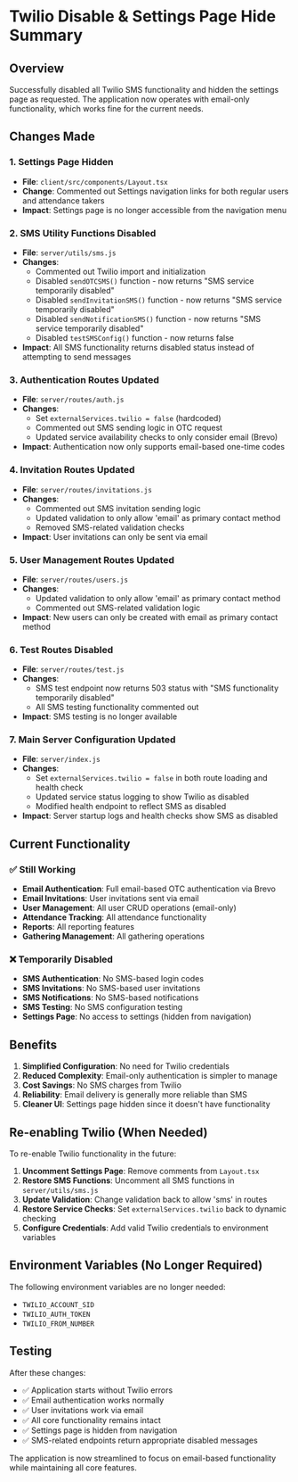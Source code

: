 # Twilio Disable & Settings Page Hide Summary

## Overview
Successfully disabled all Twilio SMS functionality and hidden the settings page as requested. The application now operates with email-only functionality, which works fine for the current needs.

## Changes Made

### 1. **Settings Page Hidden**
- **File**: `client/src/components/Layout.tsx`
- **Change**: Commented out Settings navigation links for both regular users and attendance takers
- **Impact**: Settings page is no longer accessible from the navigation menu

### 2. **SMS Utility Functions Disabled**
- **File**: `server/utils/sms.js`
- **Changes**:
  - Commented out Twilio import and initialization
  - Disabled `sendOTCSMS()` function - now returns "SMS service temporarily disabled"
  - Disabled `sendInvitationSMS()` function - now returns "SMS service temporarily disabled"
  - Disabled `sendNotificationSMS()` function - now returns "SMS service temporarily disabled"
  - Disabled `testSMSConfig()` function - now returns false
- **Impact**: All SMS functionality returns disabled status instead of attempting to send messages

### 3. **Authentication Routes Updated**
- **File**: `server/routes/auth.js`
- **Changes**:
  - Set `externalServices.twilio = false` (hardcoded)
  - Commented out SMS sending logic in OTC request
  - Updated service availability checks to only consider email (Brevo)
- **Impact**: Authentication now only supports email-based one-time codes

### 4. **Invitation Routes Updated**
- **File**: `server/routes/invitations.js`
- **Changes**:
  - Commented out SMS invitation sending logic
  - Updated validation to only allow 'email' as primary contact method
  - Removed SMS-related validation checks
- **Impact**: User invitations can only be sent via email

### 5. **User Management Routes Updated**
- **File**: `server/routes/users.js`
- **Changes**:
  - Updated validation to only allow 'email' as primary contact method
  - Commented out SMS-related validation logic
- **Impact**: New users can only be created with email as primary contact method

### 6. **Test Routes Disabled**
- **File**: `server/routes/test.js`
- **Changes**:
  - SMS test endpoint now returns 503 status with "SMS functionality temporarily disabled"
  - All SMS testing functionality commented out
- **Impact**: SMS testing is no longer available

### 7. **Main Server Configuration Updated**
- **File**: `server/index.js`
- **Changes**:
  - Set `externalServices.twilio = false` in both route loading and health check
  - Updated service status logging to show Twilio as disabled
  - Modified health endpoint to reflect SMS as disabled
- **Impact**: Server startup logs and health checks show SMS as disabled

## Current Functionality

### ✅ **Still Working**
- **Email Authentication**: Full email-based OTC authentication via Brevo
- **Email Invitations**: User invitations sent via email
- **User Management**: All user CRUD operations (email-only)
- **Attendance Tracking**: All attendance functionality
- **Reports**: All reporting features
- **Gathering Management**: All gathering operations

### ❌ **Temporarily Disabled**
- **SMS Authentication**: No SMS-based login codes
- **SMS Invitations**: No SMS-based user invitations
- **SMS Notifications**: No SMS-based notifications
- **SMS Testing**: No SMS configuration testing
- **Settings Page**: No access to settings (hidden from navigation)

## Benefits

1. **Simplified Configuration**: No need for Twilio credentials
2. **Reduced Complexity**: Email-only authentication is simpler to manage
3. **Cost Savings**: No SMS charges from Twilio
4. **Reliability**: Email delivery is generally more reliable than SMS
5. **Cleaner UI**: Settings page hidden since it doesn't have functionality

## Re-enabling Twilio (When Needed)

To re-enable Twilio functionality in the future:

1. **Uncomment Settings Page**: Remove comments from `Layout.tsx`
2. **Restore SMS Functions**: Uncomment all SMS functions in `server/utils/sms.js`
3. **Update Validation**: Change validation back to allow 'sms' in routes
4. **Restore Service Checks**: Set `externalServices.twilio` back to dynamic checking
5. **Configure Credentials**: Add valid Twilio credentials to environment variables

## Environment Variables (No Longer Required)

The following environment variables are no longer needed:
- `TWILIO_ACCOUNT_SID`
- `TWILIO_AUTH_TOKEN`
- `TWILIO_FROM_NUMBER`

## Testing

After these changes:
- ✅ Application starts without Twilio errors
- ✅ Email authentication works normally
- ✅ User invitations work via email
- ✅ All core functionality remains intact
- ✅ Settings page is hidden from navigation
- ✅ SMS-related endpoints return appropriate disabled messages

The application is now streamlined to focus on email-based functionality while maintaining all core features. 